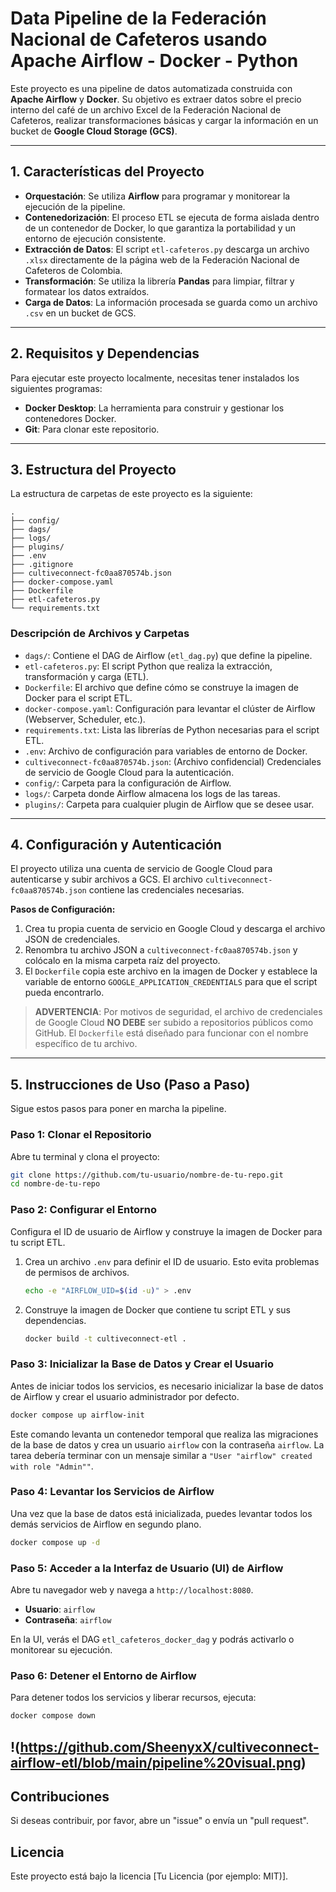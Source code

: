 # Data Pipeline de la Federación Nacional de Cafeteros usando Apache Airflow - Docker - Python 

Este proyecto es una pipeline de datos automatizada construida con **Apache Airflow** y **Docker**. Su objetivo es extraer datos sobre el precio interno del café de un archivo Excel de la Federación Nacional de Cafeteros, realizar transformaciones básicas y cargar la información en un bucket de **Google Cloud Storage (GCS)**.

-----

## 1\. Características del Proyecto

  * **Orquestación**: Se utiliza **Airflow** para programar y monitorear la ejecución de la pipeline.
  * **Contenedorización**: El proceso ETL se ejecuta de forma aislada dentro de un contenedor de Docker, lo que garantiza la portabilidad y un entorno de ejecución consistente.
  * **Extracción de Datos**: El script `etl-cafeteros.py` descarga un archivo `.xlsx` directamente de la página web de la Federación Nacional de Cafeteros de Colombia.
  * **Transformación**: Se utiliza la librería **Pandas** para limpiar, filtrar y formatear los datos extraídos.
  * **Carga de Datos**: La información procesada se guarda como un archivo `.csv` en un bucket de GCS.

-----

## 2\. Requisitos y Dependencias

Para ejecutar este proyecto localmente, necesitas tener instalados los siguientes programas:

  * **Docker Desktop**: La herramienta para construir y gestionar los contenedores Docker.
  * **Git**: Para clonar este repositorio.

-----

## 3\. Estructura del Proyecto

La estructura de carpetas de este proyecto es la siguiente:

```
.
├── config/
├── dags/
├── logs/
├── plugins/
├── .env
├── .gitignore
├── cultiveconnect-fc0aa870574b.json
├── docker-compose.yaml
├── Dockerfile
├── etl-cafeteros.py
└── requirements.txt
```

### Descripción de Archivos y Carpetas

  * `dags/`: Contiene el DAG de Airflow (`etl_dag.py`) que define la pipeline.
  * `etl-cafeteros.py`: El script Python que realiza la extracción, transformación y carga (ETL).
  * `Dockerfile`: El archivo que define cómo se construye la imagen de Docker para el script ETL.
  * `docker-compose.yaml`: Configuración para levantar el clúster de Airflow (Webserver, Scheduler, etc.).
  * `requirements.txt`: Lista las librerías de Python necesarias para el script ETL.
  * `.env`: Archivo de configuración para variables de entorno de Docker.
  * `cultiveconnect-fc0aa870574b.json`: (Archivo confidencial) Credenciales de servicio de Google Cloud para la autenticación.
  * `config/`: Carpeta para la configuración de Airflow.
  * `logs/`: Carpeta donde Airflow almacena los logs de las tareas.
  * `plugins/`: Carpeta para cualquier plugin de Airflow que se desee usar.

-----

## 4\. Configuración y Autenticación

El proyecto utiliza una cuenta de servicio de Google Cloud para autenticarse y subir archivos a GCS. El archivo `cultiveconnect-fc0aa870574b.json` contiene las credenciales necesarias.

**Pasos de Configuración:**

1.  Crea tu propia cuenta de servicio en Google Cloud y descarga el archivo JSON de credenciales.
2.  Renombra tu archivo JSON a `cultiveconnect-fc0aa870574b.json` y colócalo en la misma carpeta raíz del proyecto.
3.  El `Dockerfile` copia este archivo en la imagen de Docker y establece la variable de entorno `GOOGLE_APPLICATION_CREDENTIALS` para que el script pueda encontrarlo.

> **ADVERTENCIA**: Por motivos de seguridad, el archivo de credenciales de Google Cloud **NO DEBE** ser subido a repositorios públicos como GitHub. El `Dockerfile` está diseñado para funcionar con el nombre específico de tu archivo.

-----

## 5\. Instrucciones de Uso (Paso a Paso)

Sigue estos pasos para poner en marcha la pipeline.

### Paso 1: Clonar el Repositorio

Abre tu terminal y clona el proyecto:

```bash
git clone https://github.com/tu-usuario/nombre-de-tu-repo.git
cd nombre-de-tu-repo
```

### Paso 2: Configurar el Entorno

Configura el ID de usuario de Airflow y construye la imagen de Docker para tu script ETL.

1.  Crea un archivo `.env` para definir el ID de usuario. Esto evita problemas de permisos de archivos.
    ```bash
    echo -e "AIRFLOW_UID=$(id -u)" > .env
    ```
2.  Construye la imagen de Docker que contiene tu script ETL y sus dependencias.
    ```bash
    docker build -t cultiveconnect-etl .
    ```

### Paso 3: Inicializar la Base de Datos y Crear el Usuario

Antes de iniciar todos los servicios, es necesario inicializar la base de datos de Airflow y crear el usuario administrador por defecto.

```bash
docker compose up airflow-init
```

Este comando levanta un contenedor temporal que realiza las migraciones de la base de datos y crea un usuario `airflow` con la contraseña `airflow`. La tarea debería terminar con un mensaje similar a `"User "airflow" created with role "Admin""`.

### Paso 4: Levantar los Servicios de Airflow

Una vez que la base de datos está inicializada, puedes levantar todos los demás servicios de Airflow en segundo plano.

```bash
docker compose up -d
```

### Paso 5: Acceder a la Interfaz de Usuario (UI) de Airflow

Abre tu navegador web y navega a `http://localhost:8080`.

  * **Usuario**: `airflow`
  * **Contraseña**: `airflow`

En la UI, verás el DAG `etl_cafeteros_docker_dag` y podrás activarlo o monitorear su ejecución.

### Paso 6: Detener el Entorno de Airflow

Para detener todos los servicios y liberar recursos, ejecuta:

```bash
docker compose down
```
!(https://github.com/SheenyxX/cultiveconnect-airflow-etl/blob/main/pipeline%20visual.png)
-----

## Contribuciones

Si deseas contribuir, por favor, abre un "issue" o envía un "pull request".

## Licencia

Este proyecto está bajo la licencia [Tu Licencia (por ejemplo: MIT)].
